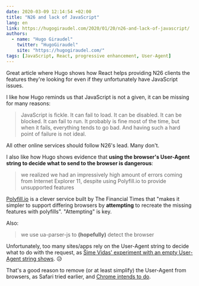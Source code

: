 ```yaml
---
date: 2020-03-09 12:14:54 +02:00
title: "N26 and lack of JavaScript"
lang: en
link: https://hugogiraudel.com/2020/01/20/n26-and-lack-of-javascript/
authors:
  - name: "Hugo Giraudel"
    twitter: "HugoGiraudel"
    site: "https://hugogiraudel.com/"
tags: [JavaScript, React, progressive enhancement, User-Agent]
---
```


Great article where Hugo shows how React helps providing N26 clients the features they're looking for even if they unfortunately have JavaScript issues.

I like how Hugo reminds us that JavaScript is not a given, it can be missing for many reasons:

> JavaScript is fickle. It can fail to load. It can be disabled. It can be blocked. It can fail to run. It probably is fine most of the time, but when it fails, everything tends to go bad. And having such a hard point of failure is not ideal.

All other online services should follow N26's lead. Many don't.

I also like how Hugo shows evidence that **using the browser's User-Agent string to decide what to send to the browser is dangerous**:

> we realized we had an impressively high amount of errors coming from Internet Explorer 11, despite using Polyfill.io to provide unsupported features

[Polyfill.io](https://polyfill.io/) is a clever service built by The Financial Times that "makes it simpler to support differing browsers by **attempting** to recreate the missing features with polyfills". "Attempting" is key.

Also:

> we use ua-parser-js to **(hopefully)** detect the browser

Unfortunately, too many sites/apps rely on the User-Agent string to decide what to do with the request, as [Šime Vidas' experiment with an empty User-Agent string shows](https://twitter.com/simevidas/status/1233490500520468480). 😥

That's a good reason to remove (or at least simplify) the User-Agent from browsers, as Safari tried earlier, and [Chrome intends to do](/links/2020/01/14/intent-to-deprecate-and-freeze-the-user-agent-string/).
